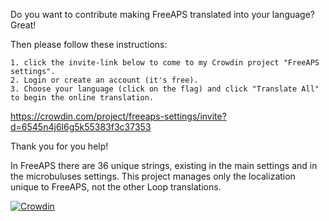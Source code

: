 Do you want to contribute making FreeAPS translated into your language? Great! 

Then please follow these instructions:

    1. click the invite-link below to come to my Crowdin project "FreeAPS settings".
    2. Login or create an account (it's free).
    3. Choose your language (click on the flag) and click "Translate All" to begin the online translation.

https://crowdin.com/project/freeaps-settings/invite?d=6545n4j6l6g5k55383f3c37353

Thank you for you help!

In FreeAPS there are 36 unique strings, existing in the main settings and in the microbuluses settings. This project manages only the localization unique to FreeAPS, not the other Loop translations.

[![Crowdin](https://badges.crowdin.net/freeaps-settings/localized.svg)](https://crowdin.com/project/freeaps-settings)
